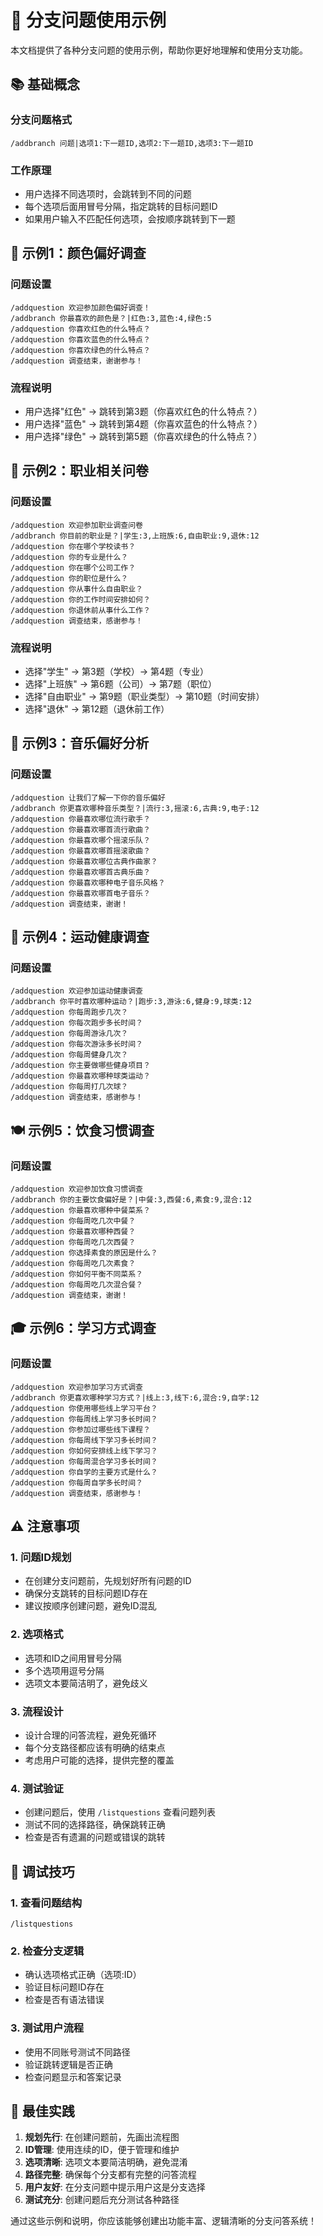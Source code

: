 # 🌳 分支问题使用示例

本文档提供了各种分支问题的使用示例，帮助你更好地理解和使用分支功能。

## 📚 基础概念

### 分支问题格式
```
/addbranch 问题|选项1:下一题ID,选项2:下一题ID,选项3:下一题ID
```

### 工作原理
- 用户选择不同选项时，会跳转到不同的问题
- 每个选项后面用冒号分隔，指定跳转的目标问题ID
- 如果用户输入不匹配任何选项，会按顺序跳转到下一题

## 🎨 示例1：颜色偏好调查

### 问题设置
```
/addquestion 欢迎参加颜色偏好调查！
/addbranch 你最喜欢的颜色是？|红色:3,蓝色:4,绿色:5
/addquestion 你喜欢红色的什么特点？
/addquestion 你喜欢蓝色的什么特点？
/addquestion 你喜欢绿色的什么特点？
/addquestion 调查结束，谢谢参与！
```

### 流程说明
- 用户选择"红色" → 跳转到第3题（你喜欢红色的什么特点？）
- 用户选择"蓝色" → 跳转到第4题（你喜欢蓝色的什么特点？）
- 用户选择"绿色" → 跳转到第5题（你喜欢绿色的什么特点？）

## 👔 示例2：职业相关问卷

### 问题设置
```
/addquestion 欢迎参加职业调查问卷
/addbranch 你目前的职业是？|学生:3,上班族:6,自由职业:9,退休:12
/addquestion 你在哪个学校读书？
/addquestion 你的专业是什么？
/addquestion 你在哪个公司工作？
/addquestion 你的职位是什么？
/addquestion 你从事什么自由职业？
/addquestion 你的工作时间安排如何？
/addquestion 你退休前从事什么工作？
/addquestion 调查结束，感谢参与！
```

### 流程说明
- 选择"学生" → 第3题（学校）→ 第4题（专业）
- 选择"上班族" → 第6题（公司）→ 第7题（职位）
- 选择"自由职业" → 第9题（职业类型）→ 第10题（时间安排）
- 选择"退休" → 第12题（退休前工作）

## 🎵 示例3：音乐偏好分析

### 问题设置
```
/addquestion 让我们了解一下你的音乐偏好
/addbranch 你更喜欢哪种音乐类型？|流行:3,摇滚:6,古典:9,电子:12
/addquestion 你最喜欢哪位流行歌手？
/addquestion 你最喜欢哪首流行歌曲？
/addquestion 你最喜欢哪个摇滚乐队？
/addquestion 你最喜欢哪首摇滚歌曲？
/addquestion 你最喜欢哪位古典作曲家？
/addquestion 你最喜欢哪首古典乐曲？
/addquestion 你最喜欢哪种电子音乐风格？
/addquestion 你最喜欢哪首电子音乐？
/addquestion 调查结束，谢谢！
```

## 🏃 示例4：运动健康调查

### 问题设置
```
/addquestion 欢迎参加运动健康调查
/addbranch 你平时喜欢哪种运动？|跑步:3,游泳:6,健身:9,球类:12
/addquestion 你每周跑步几次？
/addquestion 你每次跑步多长时间？
/addquestion 你每周游泳几次？
/addquestion 你每次游泳多长时间？
/addquestion 你每周健身几次？
/addquestion 你主要做哪些健身项目？
/addquestion 你最喜欢哪种球类运动？
/addquestion 你每周打几次球？
/addquestion 调查结束，感谢参与！
```

## 🍽️ 示例5：饮食习惯调查

### 问题设置
```
/addquestion 欢迎参加饮食习惯调查
/addbranch 你的主要饮食偏好是？|中餐:3,西餐:6,素食:9,混合:12
/addquestion 你最喜欢哪种中餐菜系？
/addquestion 你每周吃几次中餐？
/addquestion 你最喜欢哪种西餐？
/addquestion 你每周吃几次西餐？
/addquestion 你选择素食的原因是什么？
/addquestion 你每周吃几次素食？
/addquestion 你如何平衡不同菜系？
/addquestion 你每周吃几次混合餐？
/addquestion 调查结束，谢谢！
```

## 🎓 示例6：学习方式调查

### 问题设置
```
/addquestion 欢迎参加学习方式调查
/addbranch 你更喜欢哪种学习方式？|线上:3,线下:6,混合:9,自学:12
/addquestion 你使用哪些线上学习平台？
/addquestion 你每周线上学习多长时间？
/addquestion 你参加过哪些线下课程？
/addquestion 你每周线下学习多长时间？
/addquestion 你如何安排线上线下学习？
/addquestion 你每周混合学习多长时间？
/addquestion 你自学的主要方式是什么？
/addquestion 你每周自学多长时间？
/addquestion 调查结束，感谢参与！
```

## ⚠️ 注意事项

### 1. 问题ID规划
- 在创建分支问题前，先规划好所有问题的ID
- 确保分支跳转的目标问题ID存在
- 建议按顺序创建问题，避免ID混乱

### 2. 选项格式
- 选项和ID之间用冒号分隔
- 多个选项用逗号分隔
- 选项文本要简洁明了，避免歧义

### 3. 流程设计
- 设计合理的问答流程，避免死循环
- 每个分支路径都应该有明确的结束点
- 考虑用户可能的选择，提供完整的覆盖

### 4. 测试验证
- 创建问题后，使用 `/listquestions` 查看问题列表
- 测试不同的选择路径，确保跳转正确
- 检查是否有遗漏的问题或错误的跳转

## 🔧 调试技巧

### 1. 查看问题结构
```
/listquestions
```

### 2. 检查分支逻辑
- 确认选项格式正确（选项:ID）
- 验证目标问题ID存在
- 检查是否有语法错误

### 3. 测试用户流程
- 使用不同账号测试不同路径
- 验证跳转逻辑是否正确
- 检查问题显示和答案记录

## 📝 最佳实践

1. **规划先行**: 在创建问题前，先画出流程图
2. **ID管理**: 使用连续的ID，便于管理和维护
3. **选项清晰**: 选项文本要简洁明确，避免混淆
4. **路径完整**: 确保每个分支都有完整的问答流程
5. **用户友好**: 在分支问题中提示用户这是分支选择
6. **测试充分**: 创建问题后充分测试各种路径

通过这些示例和说明，你应该能够创建出功能丰富、逻辑清晰的分支问答系统！
